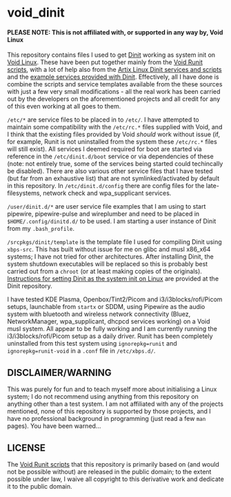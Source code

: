 # void_dinit
#### PLEASE NOTE: This is not affiliated with, or supported in any way by, Void Linux 
This repository contains files I used to get [Dinit](https://github.com/davmac314/dinit) working as system init on [Void Linux](https://voidlinux.org/). These have been put together mainly from the [Void Runit scripts](https://github.com/void-linux/void-runit), with a lot of help also from the [Artix Linux Dinit services and scripts](https://gitea.artixlinux.org/artixlinux/packages-dinit) and the [example services provided with Dinit](https://github.com/davmac314/dinit/tree/master/doc/linux/services). Effectively, all I have done is combine the scripts and service templates available from the these sources with just a few very small modifications - all the real work has been carried out by the developers on the aforementioned projects and all credit for any of this even working at all goes to them.

```/etc/*``` are service files to be placed in to ```/etc/```. I have attempted to maintain some compatibility with the ```/etc/rc.*``` files supplied with Void, and I think that the existing files provided by Void _should_ work without issue (if, for example, Runit is not uninstalled from the system these ```/etc/rc.*``` files will still exist). All services I deemed required for boot are started via reference in the ```/etc/dinit.d/boot``` service or via dependencies  of these (note: not entirely true, some of the services being started could techincally be disabled). There are also various other service files that I have tested (but far from an exhaustive list) that are not symlinked/activated by default in this repository. In ```/etc/dinit.d/config``` there are config files for the late-filesystems, network check and wpa_supplicant services.

```/user/dinit.d/*``` are user service file examples that I am using to start pipewire, pipewire-pulse and wireplumber and need to be placed in ```$HOME/.config/dinitd.d/``` to be used. I am starting a user instance of Dinit from my ```.bash_profile```. 

```/srcpkgs/dinit/template``` is the template file I used for compiling Dinit using ```xbps-src```. This has built without issue for me on glibc and musl x86_x64 systems; I have not tried for other architectures. After installing Dinit, the system shutdown executables will be replaced so this is probably best carried out from a ```chroot``` (or at least making copies of the originals). [Instructions for setting Dinit as the system init on Linux](https://github.com/davmac314/dinit/blob/master/doc/linux/DINIT-AS-INIT.md) are provided at the Dinit repository. 

I have tested KDE Plasma, Openbox/Tint2/Picom and i3/i3blocks/rofi/Picom setups, launchable from ```startx``` or SDDM, using Pipewire as the audio system with bluetooth and wireless network connectivity (Bluez, NetworkManager, wpa_supplicant, dhcpcd services working) on a Void musl system. All appear to be fully working and I am currently running the i3/i3blocks/rofi/Picom setup as a daily driver. Runit has been completely uninstalled from this test system using ```ignorepkg=runit``` and ```ignorepkg=runit-void``` in a ```.conf``` file in ```/etc/xbps.d/```. 

## DISCLAIMER/WARNING
This was purely for fun and to teach myself more about initialising a Linux system; I do not recommend using anything from this repository on anything other than a test system. I am not affiliated with any of the projects mentioned, none of this repository is supported by those projects, and I have no professional background in programming (just read a few ```man``` pages). You have been warned...

## LICENSE
The [Void Runit scripts](https://github.com/void-linux/void-runit) that this repository is primarily based on (and would not be possible without) are released in the public domain; to the extent possible under law, I waive all copyright to this derivative work and dedicate it to the public domain.
